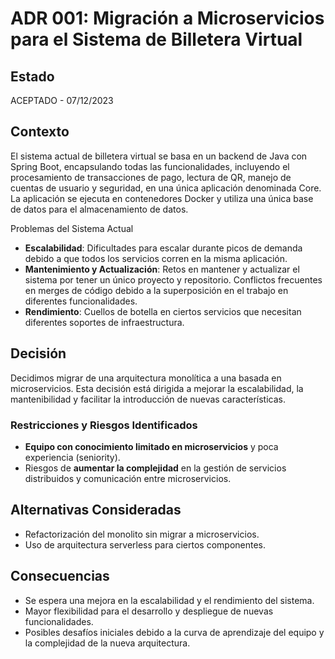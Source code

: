 # ADR 001: Migración a Microservicios para el Sistema de Billetera Virtual

## Estado
ACEPTADO - 07/12/2023

## Contexto
El sistema actual de billetera virtual se basa en un backend de Java con Spring Boot, encapsulando todas las funcionalidades, incluyendo el procesamiento de transacciones de pago, lectura de QR, manejo de cuentas de usuario y seguridad, en una única aplicación denominada Core. La aplicación se ejecuta en contenedores Docker y utiliza una única base de datos para el almacenamiento de datos.

Problemas del Sistema Actual
- **Escalabilidad**: Dificultades para escalar durante picos de demanda debido a que todos los servicios corren en la misma aplicación.
- **Mantenimiento y Actualización**: Retos en mantener y actualizar el sistema por tener un único proyecto y repositorio. Conflictos frecuentes en merges de código debido a la superposición en el trabajo en diferentes funcionalidades.
- **Rendimiento**: Cuellos de botella en ciertos servicios que necesitan diferentes soportes de infraestructura.

## Decisión
Decidimos migrar de una arquitectura monolítica a una basada en microservicios. Esta decisión está dirigida a mejorar la escalabilidad, la mantenibilidad y facilitar la introducción de nuevas características.

### Restricciones y Riesgos Identificados
- **Equipo con conocimiento limitado en microservicios** y poca experiencia (seniority).
- Riesgos de **aumentar la complejidad** en la gestión de servicios distribuidos y comunicación entre microservicios.
  
## Alternativas Consideradas
- Refactorización del monolito sin migrar a microservicios.
- Uso de arquitectura serverless para ciertos componentes.

## Consecuencias
- Se espera una mejora en la escalabilidad y el rendimiento del sistema.
- Mayor flexibilidad para el desarrollo y despliegue de nuevas funcionalidades.
- Posibles desafíos iniciales debido a la curva de aprendizaje del equipo y la complejidad de la nueva arquitectura.
